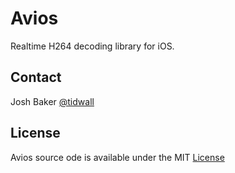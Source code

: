 # Avios

Realtime H264 decoding library for iOS.

## Contact

Josh Baker [@tidwall](https://twitter.com/tidwall)

## License

Avios source ode is available under the MIT [License](LICENSE)



